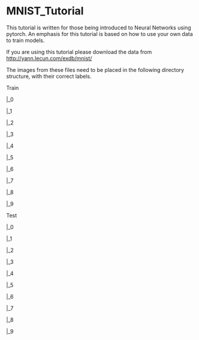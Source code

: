 # MNIST_Tutorial

This tutorial is written for those being introduced to Neural Networks using pytorch.
An emphasis for this tutorial is based on how to use your own data to train models. 

If you are using this tutorial please download the data from http://yann.lecun.com/exdb/mnist/

The images from these files need to be placed in the following directory structure, with their correct labels.

Train 

  |_0

  |_1

  |_2

  |_3

  |_4

  |_5

  |_6

  |_7

  |_8

  |_9


Test

  |_0

  |_1

  |_2

  |_3

  |_4

  |_5

  |_6

  |_7

  |_8

  |_9
